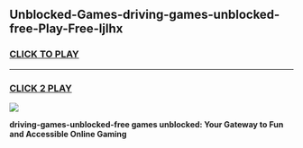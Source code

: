 
## Unblocked-Games-driving-games-unblocked-free-Play-Free-ljlhx
<h3>
<a href="https://premium76.site?title=driving-games-unblocked-free&ref=18A">CLICK TO PLAY</a></h3>
<hr>

<h3>
<a href="https://premium76.site?title=driving-games-unblocked-free&ref=18A">CLICK 2 PLAY</a>
  
</h3>

<a href="https://premium76.site?title=driving-games-unblocked-free&ref=18A"><img src="https://clearcache.store/games.png"></a>


**driving-games-unblocked-free games unblocked: Your Gateway to Fun and Accessible Online Gaming**
